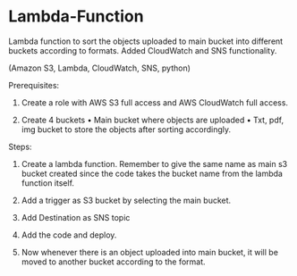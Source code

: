 # Lambda-Function

Lambda function to sort the objects uploaded to main bucket into different buckets according to formats. Added CloudWatch and SNS functionality.

(Amazon S3, Lambda, CloudWatch, SNS, python)

Prerequisites:

1. Create a role with AWS S3 full access and AWS CloudWatch full access.

2. Create 4 buckets 
• Main bucket where objects are uploaded
• Txt, pdf, img bucket to store the objects after sorting accordingly.

Steps:

1. Create a lambda function. Remember to give the same name as main s3 bucket created
since the code takes the bucket name from the lambda function itself.

2. Add a trigger as S3 bucket by selecting the main bucket.

3. Add Destination as SNS topic

4. Add the code and deploy.

5. Now whenever there is an object uploaded into main bucket, it will be moved to another 
bucket according to the format.
